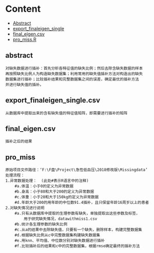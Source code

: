 # Content

* [Abstract](#abstract)
* [export_finaleigen_single](#export_finaleigen_single.csv)
* [final_eigen.csv](#final_eigen.csv)
* [pro_miss.R](#pro_miss)

## abstract
    对缺失数据进行插补：首先分析各特征值的缺失比例；然后去除含缺失数据的样本
    再按照缺失比例人为构造缺失数据集；利用常用的缺失值插补方法对构造出的缺失
    数据集进行插补；比较插补结果和完整数据集之间的误差，确定最优的插补方法
    并进行缺失值的插补。
## export_finaleigen_single.csv
    从数据库中提取出来的含有缺失值的特征值矩阵，即需要进行插补的矩阵
    
## final_eigen.csv
    插补之后的结果
    
## pro_miss
    原始项目文件路径：‘F:\F盘\Project\急性低血压\2018修改版\Missingdata’
    处理流程：
    1.异常数据处理：  (此处#表示R语言中的注释)
        #a.体温：小于0的定义为异常数据
        #b.身高：小于80和大于200的定义为异常数据
        #c.体重：小于20和大于150kg的定义为异常数据
        #d.年龄大于200的用年龄的中位数91.4插补，且只保留年龄16周岁以上的患者
    2.对缺失情况进行说明
        #a.只有从数据库中提取的生理参数有缺失，单独提取出这些参数及标签，
            用于研究缺失情况，datawithmiss1.csv
        #b.统计各生理参数的缺失比例
        #c.从a的结果中去除缺失值，只要有一个缺失，删除样本，构建完整数据集   
        #d.根据缺失比例从c中完整数据集构建缺失数据集
        #e.用knn、平均值、中位数分别对缺失数据进行插补
        #f.比较插补后的结果和c中的完整数据集，根据rmse确定最终的插补方法